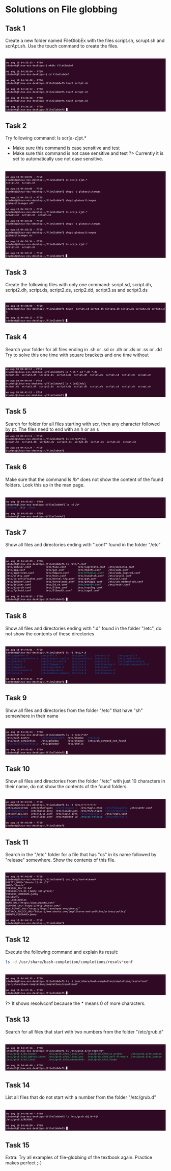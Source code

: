 # Solutions on File globbing

## Task 1
Create a new folder named FileGlobEx with the files script.sh, scrupt.sh and scrApt.sh. Use the touch command to create the files. 

<br/>![](images/2022-08-15-15-05-47.png)


## Task 2
Try following command: ls scr[a-z]pt.*
- Make sure this command is case sensitive and test
- Make sure this command is not case sensitive and test
?> <i class="fa-solid fa-circle-info"></i> Currently it is set to automatically use not case sensitive.

<br/>![](images/2022-08-15-15-06-29.png)

## Task 3
Create the following files with only one command: script.sd, script.dh, script2.dh, script.ds, script2.ds, scrip2.dd, script3.ss and script3.ds

<br/>![](images/2022-08-15-15-06-41.png)

## Task 4
Search your folder for all files ending in .sh or .sd or .dh or .ds or .ss or .dd  
Try to solve this one time with square brackets and one time without

<br/>![](images/2022-08-15-15-07-00.png)


## Task 5
Search for folder for all files starting with scr, then any character followed by pt. The files need to end with an h or an s
<br/>![](images/2022-08-15-15-07-25.png)

## Task 6
Make sure that the command ls /b* does not show the content of the found folders. Look this up in the man page.

<br/>![](images/2022-08-15-15-07-39.png)


## Task 7
Show all files and directories ending with ".conf" found in the folder "/etc"

<br/>![](images/2022-08-15-15-07-51.png)

## Task 8
Show all files and directories ending with ".d" found in the folder "/etc", do not show the contents of these directories

<br/>![](images/2022-08-15-15-08-11.png)


## Task 9
Show all files and directories from the folder "/etc" that have "sh" somewhere in their name 

<br/>![](images/2022-08-15-15-08-28.png)

## Task 10
Show all files and directories from the folder "/etc"  with just 10 characters in their name, do not show the contents of the found folders. 

<br/>![](images/2022-08-15-15-08-56.png)


## Task 11
Search in the "/etc" folder for a file that has "os" in its name followed by "release" somewhere. Show the contents of this file. 

<br/>![](images/2022-08-15-15-09-08.png)

## Task 12
Execute the following command and explain its result: 
```bash
ls -d /usr/share/bash-completion/completions/resolv*conf
```

<br/>![](images/2022-08-15-15-09-36.png)

?> <i class="fa-solid fa-circle-info"></i> It shows resolvconf because the * means 0 of more characters. 

## Task 13
Search for all files that start with two numbers from the folder "/etc/grub.d"

<br/>![](images/2022-08-15-15-10-09.png)


## Task 14
List all files that do not start with a number from the folder "/etc/grub.d"

<br/>![](images/2022-08-15-15-10-22.png)


## Task 15

Extra: Try all examples of file-globbing of the textbook again. Practice makes perfect ;-)
